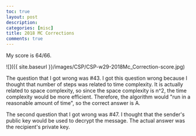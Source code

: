 ```yaml
---
toc: true
layout: post
description: 
categories: [misc]
title: 2018 MC Corrections
comments: true
---
```


My score is 64/66. 

![]({{ site.baseurl }}/images/CSP/CSP-w29-2018Mc_Correction-score.jpg)

The question that I got wrong was #43. I got this question wrong because I thought that number of steps was related to time complexity. It is actually related to space complexity, so since the space complexity is n^2, the time complexity would be more efficient. Therefore, the algorithm would "run in a reasonable amount of time", so the correct answer is A.

The second question that I got wrong was #47. I thought that the sender's public key would be used to decrypt the message. The actual answer was the recipient's private key.

